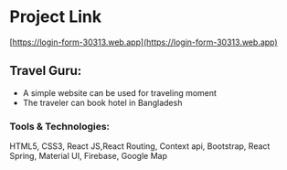 # Project Link

[https://login-form-30313.web.app](https://login-form-30313.web.app)

## Travel Guru:
  -	A simple website can be used for traveling moment
  - The traveler can book hotel in Bangladesh
  
### Tools & Technologies: 
  HTML5, CSS3, React JS,React Routing, Context api, Bootstrap, React Spring, Material UI, Firebase, Google Map                                                                         
